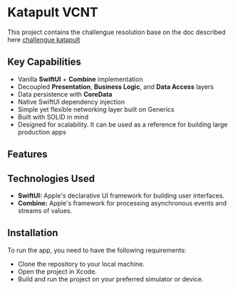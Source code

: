 # Katapult VCNT

This project contains the challengue resolution base on the doc described here [challengue katapult]()

## Key Capabilities
* Vanilla **SwiftUI** + **Combine** implementation
* Decoupled **Presentation**, **Business Logic**, and **Data Access** layers
* Data persistence with **CoreData**
* Native SwiftUI dependency injection
* Simple yet flexible networking layer built on Generics
* Built with SOLID in mind
* Designed for scalability. It can be used as a reference for building large production apps


## Features

## Technologies Used
- **SwiftUI:** Apple's declarative UI framework for building user interfaces.
- **Combine:** Apple's framework for processing asynchronous events and streams of values.

## Installation
To run the app, you need to have the following requirements:
-	Clone the repository to your local machine.
- Open the project in Xcode.
- Build and run the project on your preferred simulator or device.
